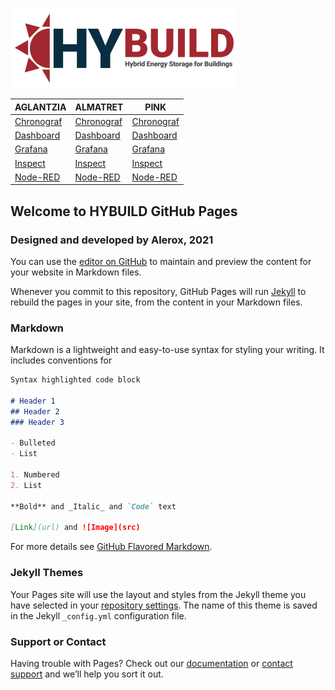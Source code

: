 ![Image](hybuild-logo.png)

AGLANTZIA | ALMATRET | PINK
--------- | -------- | ----
[Chronograf](https://hybuild-project.github.io/bems/AGL/Chronograf) | [Chronograf](https://hybuild-project.github.io/bems/ALM/Chronograf) | [Chronograf](https://hybuild-project.github.io/bems/PINK/Chronograf)
[Dashboard](https://hybuild-project.github.io/bems/AGL/Dashboard) | [Dashboard](https://hybuild-project.github.io/bems/ALM/Dashboard) | [Dashboard](https://hybuild-project.github.io/bems/PINK/Dashboard)
[Grafana](https://hybuild-project.github.io/bems/AGL/Grafana) | [Grafana](https://hybuild-project.github.io/bems/ALM/Grafana) | [Grafana](https://hybuild-project.github.io/bems/PINK/Grafana)
[Inspect](https://hybuild-project.github.io/bems/AGL/Inspect) | [Inspect](https://hybuild-project.github.io/bems/ALM/Inspect) | [Inspect](https://hybuild-project.github.io/bems/PINK/Inspect)
[Node-RED](https://hybuild-project.github.io/bems/AGL/Node-RED) | [Node-RED](https://hybuild-project.github.io/bems/ALM/Node-RED) | [Node-RED](https://hybuild-project.github.io/bems/PINK/Node-RED)

## Welcome to HYBUILD GitHub Pages
### Designed and developed by Alerox, 2021

You can use the [editor on GitHub](https://github.com/hybuild-project/bems/edit/main/README.md) to maintain and preview the content for your website in Markdown files.

Whenever you commit to this repository, GitHub Pages will run [Jekyll](https://jekyllrb.com/) to rebuild the pages in your site, from the content in your Markdown files.

### Markdown

Markdown is a lightweight and easy-to-use syntax for styling your writing. It includes conventions for

```markdown
Syntax highlighted code block

# Header 1
## Header 2
### Header 3

- Bulleted
- List

1. Numbered
2. List

**Bold** and _Italic_ and `Code` text

[Link](url) and ![Image](src)
```

For more details see [GitHub Flavored Markdown](https://guides.github.com/features/mastering-markdown/).

### Jekyll Themes

Your Pages site will use the layout and styles from the Jekyll theme you have selected in your [repository settings](https://github.com/hybuild-project/bems/settings). The name of this theme is saved in the Jekyll `_config.yml` configuration file.

### Support or Contact

Having trouble with Pages? Check out our [documentation](https://docs.github.com/categories/github-pages-basics/) or [contact support](https://support.github.com/contact) and we’ll help you sort it out.
